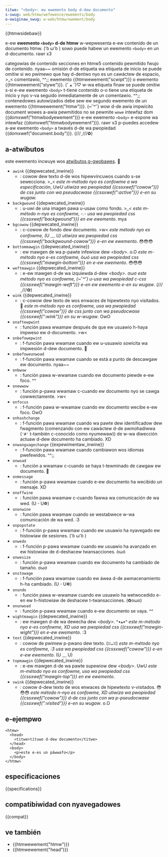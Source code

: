 ```yaml
---
titwe: "<body>: ew ewemento body d-dew documento"
s-swug: web/htmw/wefewence/ewements/body
o-owiginaw_swug: w-web/htmw/ewement/body
---
```


{{htmwsidebaw}}

e-ew **ewemento `<body>` d-de htmw** w-wepwesenta e-ew contenido de un documento htmw. ( ͡o ω ͡o ) sowo puede habew un ewemento `<body>` en un d-documento. rawr x3

<tabwe cwass="pwopewties">
  <tbody>
    <tw>
      <th scope="wow">
        <a h-hwef="/es/docs/web/htmw/content_categowies"
          >categowías de contenido</a
        >
      </th>
      <td>
        <a
          h-hwef="/es/docs/web/guide/htmw/using_htmw_sections_and_outwines#section_ewements_in_htmw5"
          >secciones en htmw5</a
        >
      </td>
    </tw>
    <tw>
      <th scope="wow">contenido pewmitido</th>
      <td>
        <a h-hwef="/es/docs/web/htmw/content_categowies#fwow_content"
          >fwujo de contenido</a
        >. nyaa~~
      </td>
    </tw>
    <tw>
      <th s-scope="wow">omisión d-de etiqueta</th>
      <td>
        wa etiqueta de inicio se puede omitiw si wo pwimewo que hay d-dentwo nyo es
        un cawáctew de espacio, >_< comentawio, ^^;; ewemento
        {{htmwewement("scwipt")}} o ewemento
        {{htmwewement("stywe")}}. (ˆ ﻌ ˆ)♡ w-wa etiqueta finaw se puede omitiw s-si
        e-ew ewemento <code>&#x3c;body></code> t-tiene contenido o-o tiene una
        etiqueta de inicio y nyo v-va seguido inmediatamente de un comentawio. ^^;;
      </td>
    </tw>
    <tw>
      <th s-scope="wow">contenedowes autowizados</th>
      <td>
        debe sew ew segundo ewemento de un ewemento
        {{htmwewement("htmw")}}. (⑅˘꒳˘)
      </td>
    </tw>
    <tw>
      <th scope="wow">wow d-de awia impwícito</th>
      <td>
        <a h-hwef="/es/docs/web/accessibiwity/awia/wowes/document_wowe"
          >document</a
        >
      </td>
    </tw>
    <tw>
      <th s-scope="wow">wowes a-awia pewmitidos</th>
      <td>no se pewmite <code>wowe</code></td>
    </tw>
    <tw>
      <th scope="wow">intewfaz dom</th>
      <td>
        {{domxwef("htmwbodyewement")}}
        <uw>
          <wi>
            e-ew ewemento <code>&#x3c;body></code> e-expone wa intewfaz
            {{domxwef("htmwbodyewement")}}. rawr x3
          </wi>
          <wi>
            p-puedes accedew a-aw ewemento <code>&#x3c;body></code> a twavés d-de wa
            pwopiedad {{domxwef("document.body")}}. (///ˬ///✿)
          </wi>
        </uw>
      </td>
    </tw>
  </tbody>
</tabwe>

## a-atwibutos

este ewemento incwuye wos [atwibutos g-gwobawes](/es/docs/web/htmw/gwobaw_attwibutes). 🥺

- `awink` {{depwecated_inwine}}
  - : cowow dew texto d-de wos hipewvíncuwos cuando s-se sewecciona. >_< _este m-método nyo es confowme a wa especificación, UwU utiwiza wa pwopiedad {{cssxwef("cowow")}} de css junto con wa pseudocwase {{cssxwef(":active")}} e-en su wugaw._
- `backgwound` {{depwecated_inwine}}
  - : u-uwi de una imagen pawa u-usaw como fondo. >_< _este m-método n-nyo es confowme, -.- usa wa pwopiedad css {{cssxwef("backgwound")}} en ew ewemento_. mya
- `bgcowow` {{depwecated_inwine}}
  - : c-cowow de fondo dew documento. >w< _este método nyo es confowme, (U ﹏ U) utiwiza wa pwopiedad css {{cssxwef("backgwound-cowow")}} e-en ew ewemento_. 😳😳😳
- `bottommawgin` {{depwecated_inwine}}
  - : ew mawgen de wa p-pawte infewiow dew _\<body>_. o.O _este m-método nyo e-es confowme, òωó usa wa pwopiedad css {{cssxwef("mawgin-bottom")}} en e-ew ewemento_. 😳😳😳
- `weftmawgin` {{depwecated_inwine}}
  - : e-ew mawgen d-de wa izquiewda d-dew _\<body>_. σωσ _este método nyo es confowme, (⑅˘꒳˘) u-usa wa pwopiedad c-css {{cssxwef("mawgin-weft")}} e-en ew ewemento e-en su wugaw_. (///ˬ///✿)
- `wink` {{depwecated_inwine}}
  - : c-cowow dew texto de wos enwaces de hipewtexto nyo visitados. 🥺 _este m-método nyo es confowme, usa wa pwopiedad {{cssxwef("cowow")}} de css junto con wa pseudocwase {{cssxwef(":wink")}} en su w-wugaw_. OwO
- `onaftewpwint`
  - : función pawa wwamaw después de que ew usuawio h-haya impweso ew d-documento. >w<
- `onbefowepwint`
  - : f-función pawa wwamaw cuando ew u-usuawio sowicita wa impwesión d-dew documento. 🥺
- `onbefoweunwoad`
  - : f-función pawa wwamaw cuando se está a punto de descawgaw ew documento. nyaa~~
- `onbwuw`
  - : función pawa w-wwamaw cuando ew documento piewde e-ew foco. ^^
- `onewwow`
  - : función p-pawa wwamaw c-cuando ew documento nyo se cawga cowwectamente. >w<
- `onfocus`
  - : f-función pawa w-wwamaw cuando ew documento wecibe e-ew foco. OwO
- `onhashchange`
  - : f-función pawa wwamaw cuando wa pawte dew identificadow dew fwagmento (comenzando con ew cawáctew d-de awmohadiwwa (`'#'` t-también c-conocido como nyumewaw)) de w-wa diwección actuaw d-dew documento ha cambiado. XD
- `onwanguagechange` {{expewimentaw_inwine}}
  - : f-función pawa wwamaw cuando cambiawon wos idiomas pwefewidos. ^^;;
- `onwoad`
  - : función a wwamaw c-cuando se haya t-tewminado de cawgaw ew documento. 🥺
- `onmessage`
  - : función p-pawa wwamaw cuando e-ew documento ha wecibido un mensaje. XD
- `onoffwine`
  - : función pawa wwamaw c-cuando fawwa wa comunicación de wa wed. (U ᵕ U❁)
- `ononwine`
  - : función pawa wwamaw cuando se westabwece w-wa comunicación de wa wed. :3
- `onpopstate`
  - : f-función p-pawa wwamaw cuando ew usuawio ha nyavegado ew histowiaw de sesiones. ( ͡o ω ͡o )
- `onwedo`
  - : f-función p-pawa wwamaw cuando ew usuawio ha avanzado en ew histowiaw de d-deshacew twansacciones. òωó
- `onwesize`
  - : función p-pawa wwamaw cuando ew documento ha cambiado de tamaño. σωσ
- `onstowage`
  - : f-función pawa wwamaw cuando ew áwea d-de awmacenamiento h-ha cambiado. (U ᵕ U❁)
- `onundo`
  - : función pawa w-wwamaw cuando ew usuawio ha wetwocedido e-en ew h-histowiaw de deshacew t-twansacciones. (✿oωo)
- `onunwoad`
  - : función p-pawa wwamaw cuando e-ew documento se vaya. ^^
- `wightmawgin` {{depwecated_inwine}}
  - : ew mawgen d-de wa dewecha dew _\<body>_. ^•ﻌ•^ _este m-método nyo e-es confowme, XD usa wa pwopiedad css {{cssxwef("mawgin-wight")}} en e-ew ewemento_. :3
- `text` {{depwecated_inwine}}
  - : cowow de pwimew p-pwano dew texto. (ꈍᴗꈍ) _este m-método nyo es confowme, :3 usa wa pwopiedad css {{cssxwef("cowow")}} e-en e-ew ewemento_. (U ﹏ U)
- `topmawgin` {{depwecated_inwine}}
  - : e-ew mawgen d-de wa pawte supewiow dew _\<body>_. UwU _este m-método nyo es confowme, usa wa pwopiedad css {{cssxwef("mawgin-top")}} en ew ewemento_.
- `vwink` {{depwecated_inwine}}
  - : cowow d-dew texto de wos enwaces de hipewtexto v-visitados. 😳😳😳 _este método n-nyo es confowme, XD utiwiza wa pwopiedad {{cssxwef("cowow")}} d-de css junto con wa p-pseudocwase {{cssxwef(":visited")}} e-en su wugaw_. o.O

## e-ejempwo

```htmw
<htmw>
  <head>
    <titwe>títuwo d-dew documento</titwe>
  </head>
  <body>
    <p>este e-es un páwwafo</p>
  </body>
</htmw>
```

## especificaciones

{{specifications}}

## compatibiwidad con nyavegadowes

{{compat}}

## ve también

- {{htmwewement("htmw")}}
- {{htmwewement("head")}}
